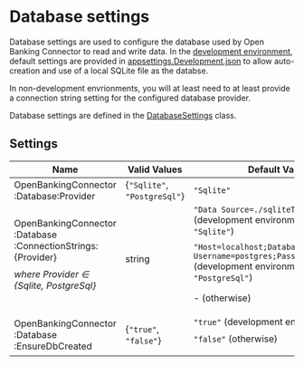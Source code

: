 # Database settings

Database settings are used to configure the database used by Open Banking Connector to read and write data. In the [development environment](./README.md#environment-selection), default settings are provided in [appsettings.Development.json](../../src/OpenBanking.WebApp.Connector/appsettings.Development.json) to allow auto-creation and use of a local SQLite file as the databse.

In non-development envrionments, you will at least need to at least provide a connection string setting for the configured database provider.

Database settings are defined in the [DatabaseSettings](../../src/OpenBanking.Library.Connector/Models/Configuration/DatabaseSettings.cs#L16) class.

## Settings

Name | Valid Values | Default Value(s) | Description
--- | --- | --- | ---
OpenBankingConnector<wbr/>:Database<wbr/>:Provider | {`"Sqlite"`, `"PostgreSql"`} | `"Sqlite"` | Determines which database provider Open Banking Connector uses.
OpenBankingConnector<wbr/>:Database<wbr/>:ConnectionStrings:{Provider} <p style="margin-top: 10px;"> *where Provider ∈ {Sqlite, PostgreSql}*  </p> | string | `"Data Source=./sqliteTestDb.db"` (development environment and Provider = `"Sqlite"`) <p style="margin-top: 10px;"> `"Host=localhost;Database=test;`<wbr/>`Username=postgres;Password=placeholder"` (development environment and Provider = `"PostgreSql"`) <p style="margin-top: 10px;"> - (otherwise) | Connection strings for each database provider. Open Banking Connector only reads the one for the provider specified by OpenBankingConnector:Database:Provider. The BankTests project, however, may use multiple connection strings to test with multiple databases. A list of connection string parameters for provider `PostgreSql` is given [here](https://www.npgsql.org/doc/connection-string-parameters.html).
OpenBankingConnector<wbr/>:Database<wbr/>:EnsureDbCreated |{`"true"`, `"false"`} |`"true"` (development environment) <p style="margin-top: 10px;"> `"false"` (otherwise) | Ensures database is created if does not exist. Intended for use in Development environment only.

